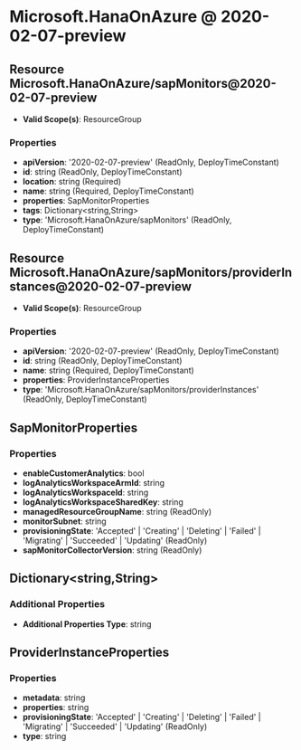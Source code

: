 # Microsoft.HanaOnAzure @ 2020-02-07-preview

## Resource Microsoft.HanaOnAzure/sapMonitors@2020-02-07-preview
* **Valid Scope(s)**: ResourceGroup
### Properties
* **apiVersion**: '2020-02-07-preview' (ReadOnly, DeployTimeConstant)
* **id**: string (ReadOnly, DeployTimeConstant)
* **location**: string (Required)
* **name**: string (Required, DeployTimeConstant)
* **properties**: SapMonitorProperties
* **tags**: Dictionary<string,String>
* **type**: 'Microsoft.HanaOnAzure/sapMonitors' (ReadOnly, DeployTimeConstant)

## Resource Microsoft.HanaOnAzure/sapMonitors/providerInstances@2020-02-07-preview
* **Valid Scope(s)**: ResourceGroup
### Properties
* **apiVersion**: '2020-02-07-preview' (ReadOnly, DeployTimeConstant)
* **id**: string (ReadOnly, DeployTimeConstant)
* **name**: string (Required, DeployTimeConstant)
* **properties**: ProviderInstanceProperties
* **type**: 'Microsoft.HanaOnAzure/sapMonitors/providerInstances' (ReadOnly, DeployTimeConstant)

## SapMonitorProperties
### Properties
* **enableCustomerAnalytics**: bool
* **logAnalyticsWorkspaceArmId**: string
* **logAnalyticsWorkspaceId**: string
* **logAnalyticsWorkspaceSharedKey**: string
* **managedResourceGroupName**: string (ReadOnly)
* **monitorSubnet**: string
* **provisioningState**: 'Accepted' | 'Creating' | 'Deleting' | 'Failed' | 'Migrating' | 'Succeeded' | 'Updating' (ReadOnly)
* **sapMonitorCollectorVersion**: string (ReadOnly)

## Dictionary<string,String>
### Additional Properties
* **Additional Properties Type**: string

## ProviderInstanceProperties
### Properties
* **metadata**: string
* **properties**: string
* **provisioningState**: 'Accepted' | 'Creating' | 'Deleting' | 'Failed' | 'Migrating' | 'Succeeded' | 'Updating' (ReadOnly)
* **type**: string

